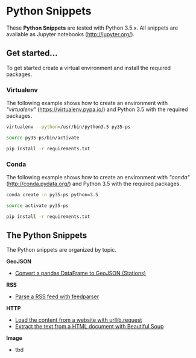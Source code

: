 # Python Snippets

These __Python Snippets__ are tested with Python 3.5.x. All snippets are 
available as Jupyter notebooks (http://jupyter.org/).


## Get started...
To get started create a virtual environment and install the required packages. 

### Virtualenv
The following example shows how to create an environment with 
_"virtualenv"_ (https://virtualenv.pypa.io/)
and Python 3.5 with the required packages.

```bash
virtualenv --python=/usr/bin/python3.5 py35-ps

source py35-ps/bin/activate

pip install -r requirements.txt
``` 

### Conda
The following example shows how to create an environment with _"conda"_ 
(http://conda.pydata.org/) and Python 3.5 with
the required packages.

```bash
conda create -n py35-ps python=3.5

source activate py35-ps

pip install -r requirements.txt
``` 

## The Python Snippets
The Python snippets are organized by topic.

__GeoJSON__
- [Convert a pandas DataFrame to GeoJSON (Stations) ](geojson/geojson_stations.ipynb)

__RSS__
- [Parse a RSS feed with feedparser](rss/feedparser.ipynb)

__HTTP__
- [Load the content from a website with urllib.request](http/urlib.ipynb)
- [Extract the text from a HTML document with Beautiful Soup](http/beautifulsoup4.ipynb)

__Image__
- tbd